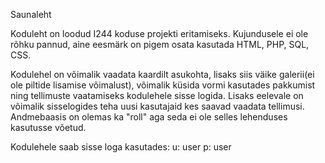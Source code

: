 Saunaleht

Koduleht on loodud I244 koduse projekti eritamiseks.
Kujundusele ei ole rõhku pannud, aine eesmärk on pigem osata kasutada HTML, PHP, SQL, CSS.

Kodulehel on võimalik vaadata kaardilt asukohta, lisaks siis väike galerii(ei ole piltide lisamise võimalust), võimalik küsida vormi kasutades
pakkumist ning tellimuste vaatamiseks kodulehele sisse logida. Lisaks eelevale on võimalik sisselogides teha uusi kasutajaid kes saavad vaadata 
tellimusi. Andmebaasis on olemas ka "roll" aga seda ei ole selles lehenduses kasutusse võetud.

Kodulehele saab sisse loga kasutades:
u: user
p: user